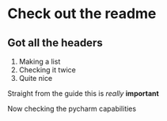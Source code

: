 # Check out the readme
## Got all the headers

1. Making a list
2. Checking it twice
3. Quite nice

Straight from the guide
this is *really* **important**

Now checking the pycharm capabilities 